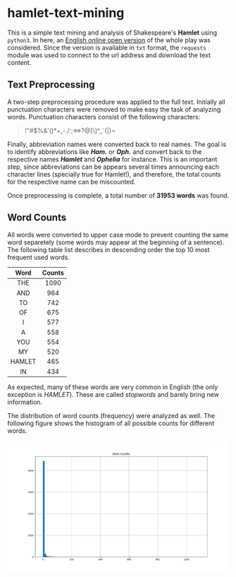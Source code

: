 # hamlet-text-mining

This is a simple text mining and analysis of Shakespeare's **Hamlet** using `python3`. In here, an [English online open version](http://erdani.com/tdpl/hamlet.txt) of the whole play was considered. Since the version is available in `txt` format, the `requests` module was used to connect to the url address and download the text content.
 



## Text Preprocessing

A two-step preprocessing procedure was applied to the full text. Initially all punctuation characters were removed to make easy the task of analyzing words. Punctuation characters consist of the following characters:
> !"#$%&\'()*+,-./:;<=>?@[\\]^_`{|}~

Finally, abbreviation names were converted back to real names. The goal is to identify abbreviations like **_Ham._** or **_Oph._** and convert back to the respective names **_Hamlet_** and **_Ophelia_** for instance. This is an important step, since abbreviations can be appears several times announcing each character lines (specially true for Hamlet!), and therefore, the total counts for the respective name can be miscounted.

Once preprocessing is complete, a total number of **31953 words** was found.



## Word Counts
All words were converted to upper case mode to prevent counting the same word separetely (some words may appear at the beginning of a sentence). The following table list describes in descending order the top 10 most frequent used words.


Word   | Counts
:------: | :---------:
THE        | 1090
AND        |  964
TO         |  742
OF         |  675
I          |  577
A          |  558
YOU        |  554
MY         |  520
HAMLET     |  465
IN         |  434


As expected, many of these words are very common in English (the only exception is *HAMLET*). These are called *stopwords* and barely bring new information.

The distribution of word counts (frequency) were analyzed as well. The following figure shows the histogram of all possible counts for different words.

![alt text](wordCounts.png)

